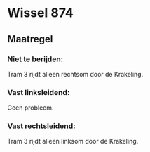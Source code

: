 # Wissel 874
## Maatregel
### Niet te berijden:
Tram 3 rijdt alleen rechtsom door de Krakeling.
### Vast linksleidend:
Geen probleem.
### Vast rechtsleidend:
Tram 3 rijdt alleen linksom door de Krakeling.
